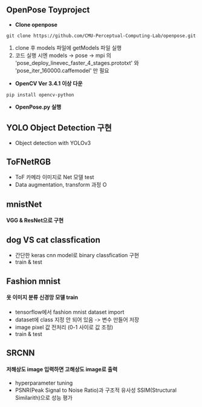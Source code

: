 ## OpenPose Toyproject
* __Clone openpose__

```
git clone https://github.com/CMU-Perceptual-Computing-Lab/openpose.git
```
1. clone 후 models 파일에 getModels 파일 실행
2. 코드 실행 시엔 models -> pose -> mpi 의 'pose_deploy_linevec_faster_4_stages.prototxt' 와 'pose_iter_160000.caffemodel' 만 필요

* __OpenCV Ver 3.4.1 이상 다운__
```
pip install opencv-python
```

* __OpenPose.py 실행__

## YOLO Object Detection 구현
* Object detection with YOLOv3

## ToFNetRGB
* ToF 카메라 이미지로 Net 모델 test
* Data augmentation, transform 과정 O

## mnistNet
#### VGG & ResNet으로 구현

## dog VS cat classfication
* 간단한 keras cnn model로 binary classfication 구현
* train & test

## Fashion mnist
#### 옷 이미지 분류 신경망 모델 train
* tensorflow에서 fashion mnist dataset import
* dataset에 class 지정 안 되어 있음 -> 변수 만들어 저장
* image pixel 값 전처리 (0-1 사이로 값 조정)
* train & test

## SRCNN
#### 저해상도 image 입력하면 고해상도 image로 출력
* hyperparameter tuning
* PSNR(Peak Signal to Noise Ratio)과 구조적 유사성 SSIM(Structural Similarith)으로 성능 평가
